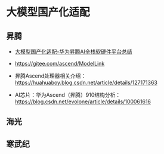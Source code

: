 # 大模型国产化适配




## 昇腾

- [大模型国产化适配-华为昇腾AI全栈软硬件平台总结](https://github.com/liguodongiot/llm-action/blob/main/docs/llm_localization/%E5%A4%A7%E6%A8%A1%E5%9E%8B%E5%9B%BD%E4%BA%A7%E5%8C%96%E9%80%82%E9%85%8D-%E5%8D%8E%E4%B8%BA%E6%98%87%E8%85%BEAI%E5%85%A8%E6%A0%88%E8%BD%AF%E7%A1%AC%E4%BB%B6%E5%B9%B3%E5%8F%B0%E6%80%BB%E7%BB%93.md)

- https://gitee.com/ascend/ModelLink


- 昇腾Ascend处理器相关介绍：https://huahuaboy.blog.csdn.net/article/details/127171363
- AI芯片：华为Ascend（昇腾）910结构分析：https://blog.csdn.net/evolone/article/details/100061616


## 海光




## 寒武纪





